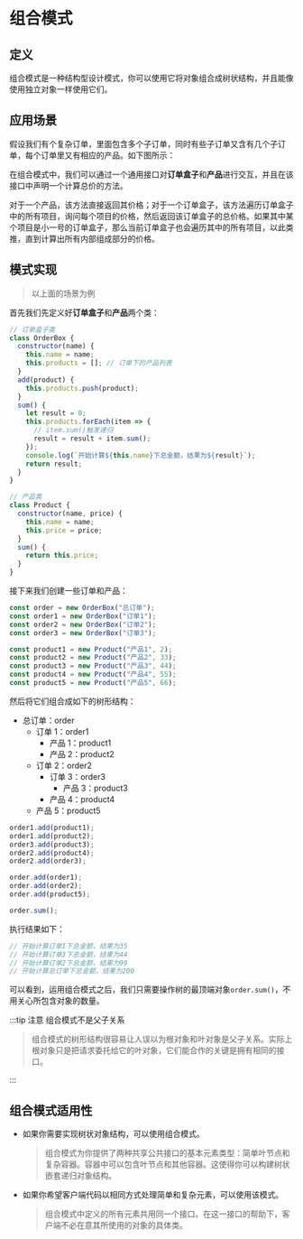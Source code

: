 # 组合模式

## 定义

组合模式是一种结构型设计模式，你可以使用它将对象组合成树状结构，并且能像使用独立对象一样使用它们。

## 应用场景

假设我们有个复杂订单，里面包含多个子订单，同时有些子订单又含有几个子订单，每个订单里又有相应的产品。如下图所示：

<ImageDesc src="https://refactoringguru.cn/images/patterns/diagrams/composite/problem-zh-2x.png" desc="订单中可能包括各种产品， 这些产品放置在对应的订单盒子中， 然后又被放入一层又一层更大的订单盒子中。 整个结构看上去像是一棵倒过来的树。" />

在组合模式中，我们可以通过一个通用接口对**订单盒子**和**产品**进行交互，并且在该接口中声明一个计算总价的方法。

对于一个产品，该方法直接返回其价格；对于一个订单盒子，该方法遍历订单盒子中的所有项目，询问每个项目的价格，然后返回该订单盒子的总价格。如果其中某个项目是小一号的订单盒子，那么当前订单盒子也会遍历其中的所有项目，以此类推，直到计算出所有内部组成部分的价格。

## 模式实现

> 以上面的场景为例

首先我们先定义好**订单盒子**和**产品**两个类：

```js
// 订单盒子类
class OrderBox {
  constructor(name) {
    this.name = name;
    this.products = []; // 订单下的产品列表
  }
  add(product) {
    this.products.push(product);
  }
  sum() {
    let result = 0;
    this.products.forEach(item => {
      // item.sum()触发递归
      result = result + item.sum();
    });
    console.log(`开始计算${this.name}下总金额，结果为${result}`);
    return result;
  }
}
```

```js
// 产品类
class Product {
  constructor(name, price) {
    this.name = name;
    this.price = price;
  }
  sum() {
    return this.price;
  }
}
```

接下来我们创建一些订单和产品：

```js
const order = new OrderBox("总订单");
const order1 = new OrderBox("订单1");
const order2 = new OrderBox("订单2");
const order3 = new OrderBox("订单3");

const product1 = new Product("产品1", 2);
const product2 = new Product("产品2", 33);
const product3 = new Product("产品3", 44);
const product4 = new Product("产品4", 55);
const product5 = new Product("产品5", 66);
```

然后将它们组合成如下的树形结构：

- 总订单：order
  - 订单 1：order1
    - 产品 1：product1
    - 产品 2：product2
  - 订单 2：order2
    - 订单 3：order3
      - 产品 3：product3
    - 产品 4：product4
  - 产品 5：product5

```js
order1.add(product1);
order1.add(product2);
order3.add(product3);
order2.add(product4);
order2.add(order3);

order.add(order1);
order.add(order2);
order.add(product5);

order.sum();
```

执行结果如下：

```js
// 开始计算订单1下总金额，结果为35
// 开始计算订单3下总金额，结果为44
// 开始计算订单2下总金额，结果为99
// 开始计算总订单下总金额，结果为200
```

可以看到，运用组合模式之后，我们只需要操作树的最顶端对象`order.sum()`，不用关心所包含对象的数量。

:::tip 注意
组合模式不是父子关系

> 组合模式的树形结构很容易让人误以为根对象和叶对象是父子关系。实际上根对象只是把请求委托给它的叶对象，它们能合作的关键是拥有相同的接口。

:::

## 组合模式适用性

- 如果你需要实现树状对象结构，可以使用组合模式。
  > 组合模式为你提供了两种共享公共接口的基本元素类型：简单叶节点和复杂容器。容器中可以包含叶节点和其他容器。这使得你可以构建树状嵌套递归对象结构。
- 如果你希望客户端代码以相同方式处理简单和复杂元素，可以使用该模式。
  > 组合模式中定义的所有元素共用同一个接口。在这一接口的帮助下，客户端不必在意其所使用的对象的具体类。

